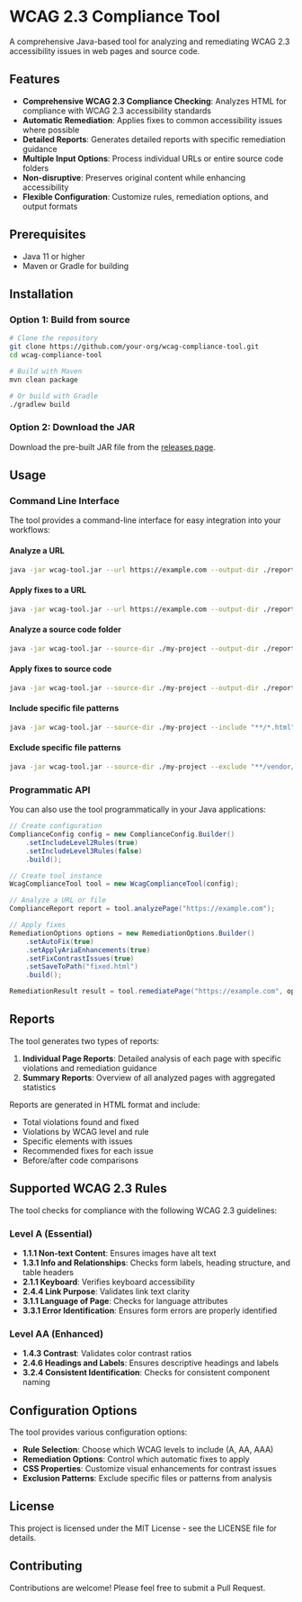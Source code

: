 # WCAG 2.3 Compliance Tool

A comprehensive Java-based tool for analyzing and remediating WCAG 2.3 accessibility issues in web pages and source code.

## Features

- **Comprehensive WCAG 2.3 Compliance Checking**: Analyzes HTML for compliance with WCAG 2.3 accessibility standards
- **Automatic Remediation**: Applies fixes to common accessibility issues where possible
- **Detailed Reports**: Generates detailed reports with specific remediation guidance
- **Multiple Input Options**: Process individual URLs or entire source code folders
- **Non-disruptive**: Preserves original content while enhancing accessibility
- **Flexible Configuration**: Customize rules, remediation options, and output formats

## Prerequisites

- Java 11 or higher
- Maven or Gradle for building

## Installation

### Option 1: Build from source

```bash
# Clone the repository
git clone https://github.com/your-org/wcag-compliance-tool.git
cd wcag-compliance-tool

# Build with Maven
mvn clean package

# Or build with Gradle
./gradlew build
```

### Option 2: Download the JAR

Download the pre-built JAR file from the [releases page](https://github.com/your-org/wcag-compliance-tool/releases).

## Usage

### Command Line Interface

The tool provides a command-line interface for easy integration into your workflows:

#### Analyze a URL

```bash
java -jar wcag-tool.jar --url https://example.com --output-dir ./reports
```

#### Apply fixes to a URL

```bash
java -jar wcag-tool.jar --url https://example.com --output-dir ./reports --apply-fixes
```

#### Analyze a source code folder

```bash
java -jar wcag-tool.jar --source-dir ./my-project --output-dir ./reports
```

#### Apply fixes to source code

```bash
java -jar wcag-tool.jar --source-dir ./my-project --output-dir ./reports --apply-fixes
```

#### Include specific file patterns

```bash
java -jar wcag-tool.jar --source-dir ./my-project --include "**/*.html" --include "**/*.jsp"
```

#### Exclude specific file patterns

```bash
java -jar wcag-tool.jar --source-dir ./my-project --exclude "**/vendor/**" --exclude "**/node_modules/**"
```

### Programmatic API

You can also use the tool programmatically in your Java applications:

```java
// Create configuration
ComplianceConfig config = new ComplianceConfig.Builder()
    .setIncludeLevel2Rules(true)
    .setIncludeLevel3Rules(false)
    .build();

// Create tool instance
WcagComplianceTool tool = new WcagComplianceTool(config);

// Analyze a URL or file
ComplianceReport report = tool.analyzePage("https://example.com");

// Apply fixes
RemediationOptions options = new RemediationOptions.Builder()
    .setAutoFix(true)
    .setApplyAriaEnhancements(true)
    .setFixContrastIssues(true)
    .setSaveToPath("fixed.html")
    .build();

RemediationResult result = tool.remediatePage("https://example.com", options);
```

## Reports

The tool generates two types of reports:

1. **Individual Page Reports**: Detailed analysis of each page with specific violations and remediation guidance
2. **Summary Reports**: Overview of all analyzed pages with aggregated statistics

Reports are generated in HTML format and include:

- Total violations found and fixed
- Violations by WCAG level and rule
- Specific elements with issues
- Recommended fixes for each issue
- Before/after code comparisons

## Supported WCAG 2.3 Rules

The tool checks for compliance with the following WCAG 2.3 guidelines:

### Level A (Essential)

- **1.1.1 Non-text Content**: Ensures images have alt text
- **1.3.1 Info and Relationships**: Checks form labels, heading structure, and table headers
- **2.1.1 Keyboard**: Verifies keyboard accessibility
- **2.4.4 Link Purpose**: Validates link text clarity
- **3.1.1 Language of Page**: Checks for language attributes
- **3.3.1 Error Identification**: Ensures form errors are properly identified

### Level AA (Enhanced)

- **1.4.3 Contrast**: Validates color contrast ratios
- **2.4.6 Headings and Labels**: Ensures descriptive headings and labels
- **3.2.4 Consistent Identification**: Checks for consistent component naming

## Configuration Options

The tool provides various configuration options:

- **Rule Selection**: Choose which WCAG levels to include (A, AA, AAA)
- **Remediation Options**: Control which automatic fixes to apply
- **CSS Properties**: Customize visual enhancements for contrast issues
- **Exclusion Patterns**: Exclude specific files or patterns from analysis

## License

This project is licensed under the MIT License - see the LICENSE file for details.

## Contributing

Contributions are welcome! Please feel free to submit a Pull Request.